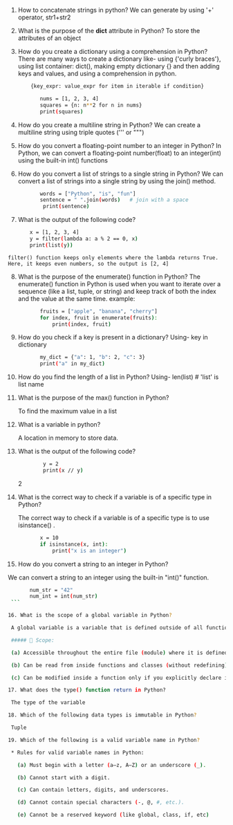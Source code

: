 1. How to concatenate strings in python? 
   We can generate by using '+' operator, str1+str2
2. What is the purpose of the __dict__ attribute in Python?
    To store the attributes of an object

3. How do you create a dictionary using a comprehension in Python?
    There are many ways to create a dictionary like- using {'curly braces'}, using list container: dict(), making empty dictionary {} and then adding keys and values, and using a comprehension in python.

    ```bash
        {key_expr: value_expr for item in iterable if condition}
    ```
    ```bash
           nums = [1, 2, 3, 4]
           squares = {n: n**2 for n in nums}
           print(squares)
    ```
4. How do you create a multiline string in Python?
   We can create a multiline string using triple quotes (''' or """)     

5. How do you convert a floating-point number to an integer in Python?
   In Python, we can convert a floating-point number(float) to an integer(int) using the built-in int() functions

6. How do you convert a list of strings to a single string in Python?
   We can convert a list of strings into a single string by using the join() method.   
   ```bash
          words = ["Python", "is", "fun"]
          sentence = " ".join(words)   # join with a space
           print(sentence)
    ```

7. What is the output of the following code? 
```bash
       x = [1, 2, 3, 4]
       y = filter(lambda a: a % 2 == 0, x)
       print(list(y))
```
    filter() function keeps only elements where the lambda returns True. Here, it keeps even numbers, so the output is [2, 4]

8.  What is the purpose of the enumerate() function in Python?
    The enumerate() function in Python is used when you want to iterate over a sequence (like a list, tuple, or string) and keep track of both the index and the value at the same time.
    example:
    ```bash
           fruits = ["apple", "banana", "cherry"]
           for index, fruit in enumerate(fruits):
               print(index, fruit)
    ```

9. How do you check if a key is present in a dictionary?
   Using- key in dictionary
   ```bash
          my_dict = {"a": 1, "b": 2, "c": 3}
          print("a" in my_dict)   
    ```

10. How do you find the length of a list in Python?
Using- len(list)  # 'list' is list name                   

11. What is the purpose of the max() function in Python?

    To find the maximum value in a list

12. What is a variable in python?

    A location in memory to store data.

13. What is the output of the following code?

    ```bash x = 5
            y = 2
            print(x // y)  
    ```
    2

14. What is the correct way to check if a variable is of a specific type in Python?

    The correct way to check if a variable is of a specific type is to use isinstance() .           
    ```bash
           x = 10
           if isinstance(x, int):
               print("x is an integer")
    ```

15. How do you convert a string to an integer in Python?

   We can convert a string to an integer using the built-in "int()" function.
   ```bash
          num_str = "42"
          num_int = int(num_str)
    ```

16. What is the scope of a global variable in Python?

    A global variable is a variable that is defined outside of all functions and classes.

    ##### 📌 Scope:

    (a) Accessible throughout the entire file (module) where it is defined.

    (b) Can be read from inside functions and classes (without redefining).

    (c) Can be modified inside a function only if you explicitly declare it as global

17. What does the type() function return in Python?

    The type of the variable

18. Which of the following data types is immutable in Python?

    Tuple 

19. Which of the following is a valid variable name in Python?

    * Rules for valid variable names in Python:

      (a) Must begin with a letter (a–z, A–Z) or an underscore (_).

      (b) Cannot start with a digit.

      (c) Can contain letters, digits, and underscores.

      (d) Cannot contain special characters (-, @, #, etc.).

      (e) Cannot be a reserved keyword (like global, class, if, etc)
       